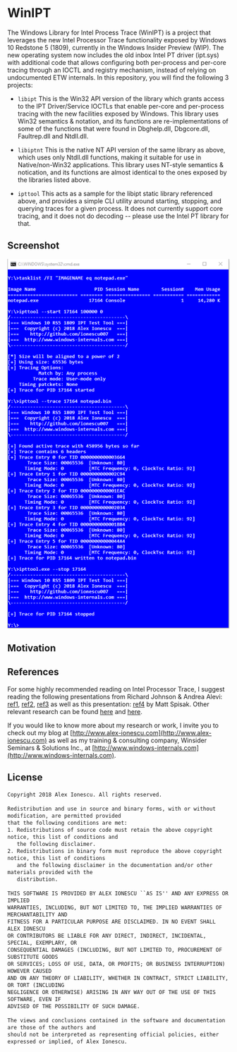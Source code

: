 # WinIPT
The Windows Library for Intel Process Trace (WinIPT) is a project that leverages the new Intel Processor Trace functionality exposed by Windows 10 Redstone 5 (1809), currently in the Windows Insider Preview (WIP). The new operating system now includes the old inbox Intel PT driver (ipt.sys) with additional code that allows configuring both per-process and per-core tracing through an IOCTL and registry mechanism, instead of relying on undocumented ETW internals. In this repository, you will find the following 3 projects:

* `libipt`
This is the Win32 API version of the library which grants access to the IPT Driver/Service IOCTLs that enable per-core and per-process tracing with the new facilities exposed by Windows. This library uses Win32 semantics & notation, and its functions are re-implementations of some of the functions that were found in Dbghelp.dll, Dbgcore.dll, Faultrep.dll and Ntdll.dll.

* `libiptnt`
This is the native NT API version of the same library as above, which uses only Ntdll.dll functions, making it suitable for use in Native/non-Win32 applications. This library uses NT-style semantics & notication, and its functions are almost identical to the ones exposed by the libraries listed above.

* `ipttool`
This acts as a sample for the libipt static library referenced above, and provides a simple CLI utility around starting, stopping, and querying traces for a given process. It does not currently support core tracing, and it does not do decoding -- please use the Intel PT library for that.

## Screenshot

![Screenshot](ipt-shot.png)

## Motivation

## References

For some highly recommended reading on Intel Processor Trace, I suggest reading the following presentations from Richard Johnson & Andrea Alevi:  [ref1](https://googleprojectzero.blogspot.com/2018/01/reading-privileged-memory-with-side.html),  [ref2](https://googleprojectzero.blogspot.com/2018/01/reading-privileged-memory-with-side.html),  [ref3](https://googleprojectzero.blogspot.com/2018/01/reading-privileged-memory-with-side.html) as well as this presentation: [ref4](https://googleprojectzero.blogspot.com/2018/01/reading-privileged-memory-with-side.html) by Matt Spisak. Other relevant research can be found [here](https://googleprojectzero.blogspot.com/2018/01/reading-privileged-memory-with-side.html) and [here](https://googleprojectzero.blogspot.com/2018/01/reading-privileged-memory-with-side.html).

If you would like to know more about my research or work, I invite you to check out my blog at [http://www.alex-ionescu.com](http://www.alex-ionescu.com) as well as my training & consulting company, Winsider Seminars & Solutions Inc., at [http://www.windows-internals.com](http://www.windows-internals.com).

## License

```
Copyright 2018 Alex Ionescu. All rights reserved. 

Redistribution and use in source and binary forms, with or without modification, are permitted provided
that the following conditions are met: 
1. Redistributions of source code must retain the above copyright notice, this list of conditions and
   the following disclaimer. 
2. Redistributions in binary form must reproduce the above copyright notice, this list of conditions
   and the following disclaimer in the documentation and/or other materials provided with the 
   distribution. 

THIS SOFTWARE IS PROVIDED BY ALEX IONESCU ``AS IS'' AND ANY EXPRESS OR IMPLIED
WARRANTIES, INCLUDING, BUT NOT LIMITED TO, THE IMPLIED WARRANTIES OF MERCHANTABILITY AND
FITNESS FOR A PARTICULAR PURPOSE ARE DISCLAIMED. IN NO EVENT SHALL ALEX IONESCU
OR CONTRIBUTORS BE LIABLE FOR ANY DIRECT, INDIRECT, INCIDENTAL, SPECIAL, EXEMPLARY, OR
CONSEQUENTIAL DAMAGES (INCLUDING, BUT NOT LIMITED TO, PROCUREMENT OF SUBSTITUTE GOODS
OR SERVICES; LOSS OF USE, DATA, OR PROFITS; OR BUSINESS INTERRUPTION) HOWEVER CAUSED
AND ON ANY THEORY OF LIABILITY, WHETHER IN CONTRACT, STRICT LIABILITY, OR TORT (INCLUDING
NEGLIGENCE OR OTHERWISE) ARISING IN ANY WAY OUT OF THE USE OF THIS SOFTWARE, EVEN IF
ADVISED OF THE POSSIBILITY OF SUCH DAMAGE.

The views and conclusions contained in the software and documentation are those of the authors and
should not be interpreted as representing official policies, either expressed or implied, of Alex Ionescu.
```

